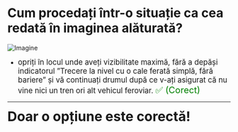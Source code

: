# Cum procedați într-o situație ca cea redată în imaginea alăturată?

![Imagine](https://www.arr-atestate.ro/upload/img/questions/img/cum-procedati-intro-situatie-ca-cea-redata-in-imaginea-alaturata.jpg)

- <span style="font-size: larger;">opriți în locul unde aveți vizibilitate maximă, fără a depăși indicatorul ”Trecere la nivel cu o cale ferată simplă, fără bariere” și vă continuați drumul după ce v-ați asigurat că nu vine nici un tren ori alt vehicul feroviar. <span style="color: green; font-size: larger;">✅ (Corect)</span></span>

---

<span style="font-size: 30px; font-weight: bold;">**Doar o opțiune este corectă!**</span>